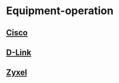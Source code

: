 # Equipment-operation #

## [Cisco](Equipment-operation/Cisco.md) ##

## [D-Link](Equipment-operation/D-Link.md) ##

## [Zyxel](Equipment-operation/Zyxel.md) ##
